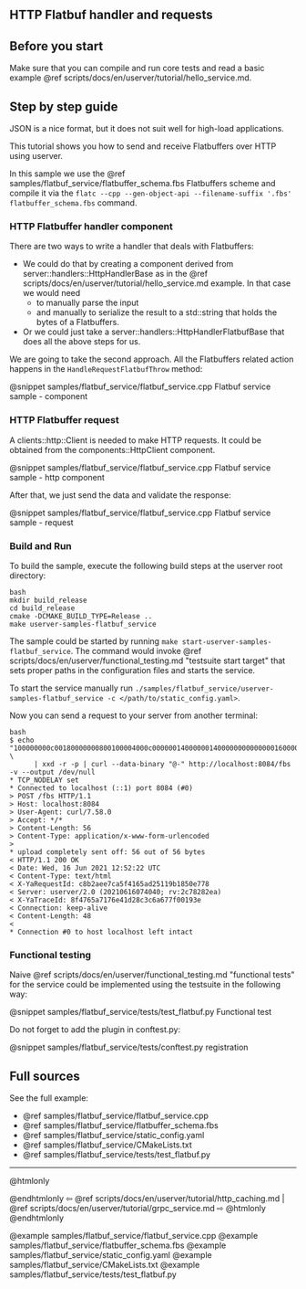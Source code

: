 ## HTTP Flatbuf handler and requests

## Before you start

Make sure that you can compile and run core tests and read a basic example @ref scripts/docs/en/userver/tutorial/hello_service.md.


## Step by step guide

JSON is a nice format, but it does not suit well for high-load applications.

This tutorial shows you how to send and receive Flatbuffers over HTTP using userver.

In this sample we use the @ref samples/flatbuf_service/flatbuffer_schema.fbs Flatbuffers scheme and compile it via the
`flatc --cpp --gen-object-api --filename-suffix '.fbs' flatbuffer_schema.fbs` command.


### HTTP Flatbuffer handler component

There are two ways to write a handler that deals with Flatbuffers:
* We could do that by creating a component derived from server::handlers::HttpHandlerBase as in the @ref scripts/docs/en/userver/tutorial/hello_service.md example. In that case we would need
    * to manually parse the input
    * and manually to serialize the result to a std::string that holds the bytes of a Flatbuffers.
* Or we could just take a server::handlers::HttpHandlerFlatbufBase that does all the above steps for us.

We are going to take the second approach. All the Flatbuffers related action happens in the `HandleRequestFlatbufThrow` method:

@snippet samples/flatbuf_service/flatbuf_service.cpp Flatbuf service sample - component


### HTTP Flatbuffer request

A clients::http::Client is needed to make HTTP requests. It could be obtained from the
components::HttpClient component.

@snippet samples/flatbuf_service/flatbuf_service.cpp Flatbuf service sample - http component

After that, we just send the data and validate the response:

@snippet samples/flatbuf_service/flatbuf_service.cpp Flatbuf service sample - request


### Build and Run

To build the sample, execute the following build steps at the userver root directory:
```
bash
mkdir build_release
cd build_release
cmake -DCMAKE_BUILD_TYPE=Release ..
make userver-samples-flatbuf_service
```

The sample could be started by running
`make start-userver-samples-flatbuf_service`. The command would invoke
@ref scripts/docs/en/userver/functional_testing.md "testsuite start target" that sets proper
paths in the configuration files and starts the service.

To start the service manually run
`./samples/flatbuf_service/userver-samples-flatbuf_service -c </path/to/static_config.yaml>`.

Now you can send a request to your server from another terminal:
```
bash
$ echo "100000000c00180000000800100004000c00000014000000140000000000000016000000000000000a00000048656c6c6f20776f72640000" \
      | xxd -r -p | curl --data-binary "@-" http://localhost:8084/fbs -v --output /dev/null
* TCP_NODELAY set
* Connected to localhost (::1) port 8084 (#0)
> POST /fbs HTTP/1.1
> Host: localhost:8084
> User-Agent: curl/7.58.0
> Accept: */*
> Content-Length: 56
> Content-Type: application/x-www-form-urlencoded
>
* upload completely sent off: 56 out of 56 bytes
< HTTP/1.1 200 OK
< Date: Wed, 16 Jun 2021 12:52:22 UTC
< Content-Type: text/html
< X-YaRequestId: c8b2aee7ca5f4165ad25119b1850e778
< Server: userver/2.0 (20210616074040; rv:2c78282ea)
< X-YaTraceId: 8f4765a7176e41d28c3c6a677f00193e
< Connection: keep-alive
< Content-Length: 48
<
* Connection #0 to host localhost left intact
```


### Functional testing
Naive @ref scripts/docs/en/userver/functional_testing.md "functional tests" for the service
could be implemented using the testsuite in the following way:

@snippet samples/flatbuf_service/tests/test_flatbuf.py  Functional test

Do not forget to add the plugin in conftest.py:

@snippet samples/flatbuf_service/tests/conftest.py  registration


## Full sources

See the full example:
* @ref samples/flatbuf_service/flatbuf_service.cpp
* @ref samples/flatbuf_service/flatbuffer_schema.fbs
* @ref samples/flatbuf_service/static_config.yaml
* @ref samples/flatbuf_service/CMakeLists.txt
* @ref samples/flatbuf_service/tests/test_flatbuf.py

----------

@htmlonly <div class="bottom-nav"> @endhtmlonly
⇦ @ref scripts/docs/en/userver/tutorial/http_caching.md | @ref scripts/docs/en/userver/tutorial/grpc_service.md ⇨
@htmlonly </div> @endhtmlonly

@example samples/flatbuf_service/flatbuf_service.cpp
@example samples/flatbuf_service/flatbuffer_schema.fbs
@example samples/flatbuf_service/static_config.yaml
@example samples/flatbuf_service/CMakeLists.txt
@example samples/flatbuf_service/tests/test_flatbuf.py

